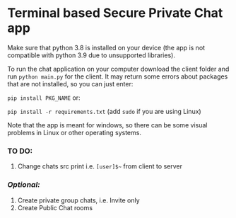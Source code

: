 # Terminal based Secure Private Chat app

Make sure that python 3.8 is installed on your device (the app is not compatible with python 3.9 due to unsupported libraries).

To run the chat application on your computer download the client folder and run ```python main.py``` for the client.
It may return some errors about packages that are not installed, so you can just enter:

```pip install PKG_NAME``` 
or:

```pip install -r requirements.txt``` (add ```sudo``` if you are using Linux)

Note that the app is meant for windows, so there can be some visual problems in Linux or other operating systems.

### TO DO:
1. Change chats src print i.e. ```[user]$~``` from client to server

### *Optional:*
1. Create private group chats, i.e. Invite only
2. Create Public Chat rooms

